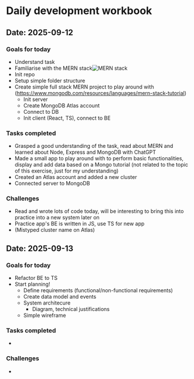 # Daily development workbook

## Date: 2025-09-12

### Goals for today

- Understand task
- Familiarise with the MERN stack![MERN stack](https://images.contentstack.io/v3/assets/blt7151619cb9560896/bltc123befc321883ff/666c2270664d45ead620f7a7/lsuggzv1y2g4km8s0-mernstack-frameworknew.png)
- Init repo
- Setup simple folder structure
- Create simple full stack MERN project to play around with (https://www.mongodb.com/resources/languages/mern-stack-tutorial)
  - Init server
  - Create MongoDB Atlas account
  - Connect to DB
  - Init client (React, TS), connect to BE

### Tasks completed

- Grasped a good understanding of the task, read about MERN and learned about Node, Express and MongoDB with ChatGPT
- Made a small app to play around with to perform basic functionalities, display and add data based on a Mongo tutorial (not related to the topic of this exercise, just for my understanding)
- Created an Atlas account and added a new cluster
- Connected server to MongoDB

### Challenges

- Read and wrote lots of code today, will be interesting to bring this into practice into a new system later on
- Practice app's BE is written in JS, use TS for new app
- (Mistyped cluster name on Atlas)

## Date: 2025-09-13

### Goals for today

- Refactor BE to TS
- Start planning!
  - Define requirements (functional/non-functional requirements)
  - Create data model and events
  - System architecure
    - Diagram, technical justifications
  - Simple wireframe

### Tasks completed

-

### Challenges

-
